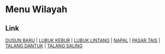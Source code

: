 # Menu Wilayah

## Link

[DUSUN BARU](https://github.com/gigit-pemilu/pemilu-2024-17-bengkulu/tree/main/pilpres/hitung-suara/sub/17-bengkulu/sub/05-seluma/sub/02-seluma/sub/1013-dusun-baru)
 | 
[LUBUK KEBUR](https://github.com/gigit-pemilu/pemilu-2024-17-bengkulu/tree/main/pilpres/hitung-suara/sub/17-bengkulu/sub/05-seluma/sub/02-seluma/sub/1009-lubuk-kebur)
 | 
[LUBUK LINTANG](https://github.com/gigit-pemilu/pemilu-2024-17-bengkulu/tree/main/pilpres/hitung-suara/sub/17-bengkulu/sub/05-seluma/sub/02-seluma/sub/1011-lubuk-lintang)
 | 
[NAPAL](https://github.com/gigit-pemilu/pemilu-2024-17-bengkulu/tree/main/pilpres/hitung-suara/sub/17-bengkulu/sub/05-seluma/sub/02-seluma/sub/1024-napal)
 | 
[PASAR TAIS](https://github.com/gigit-pemilu/pemilu-2024-17-bengkulu/tree/main/pilpres/hitung-suara/sub/17-bengkulu/sub/05-seluma/sub/02-seluma/sub/1010-pasar-tais)
 | 
[TALANG DANTUK](https://github.com/gigit-pemilu/pemilu-2024-17-bengkulu/tree/main/pilpres/hitung-suara/sub/17-bengkulu/sub/05-seluma/sub/02-seluma/sub/1014-talang-dantuk)
 | 
[TALANG SALING](https://github.com/gigit-pemilu/pemilu-2024-17-bengkulu/tree/main/pilpres/hitung-suara/sub/17-bengkulu/sub/05-seluma/sub/02-seluma/sub/1012-talang-saling)

